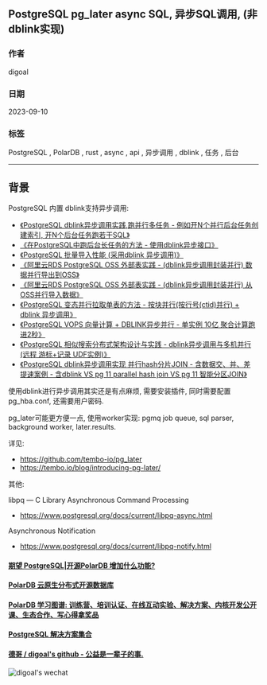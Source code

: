 ## PostgreSQL pg_later async SQL, 异步SQL调用, (非dblink实现)  
            
### 作者            
digoal            
            
### 日期            
2023-09-10            
            
### 标签            
PostgreSQL , PolarDB , rust , async , api , 异步调用 , dblink , 任务 , 后台         
            
----            
            
## 背景      
PostgreSQL 内置 dblink支持异步调用:  
- [《PostgreSQL dblink异步调用实践,跑并行多任务 - 例如开N个并行后台任务创建索引, 开N个后台任务跑若干SQL》](201809/20180903_01.md)    
- [《在PostgreSQL中跑后台长任务的方法 - 使用dblink异步接口》](201806/20180621_03.md)    
- [《PostgreSQL 批量导入性能 (采用dblink 异步调用)》](201804/20180427_03.md)    
- [《阿里云RDS PostgreSQL OSS 外部表实践 - (dblink异步调用封装并行) 数据并行导出到OSS》](201709/20170906_01.md)    
- [《阿里云RDS PostgreSQL OSS 外部表实践 - (dblink异步调用封装并行) 从OSS并行导入数据》](201804/20180427_01.md)    
- [《PostgreSQL 变态并行拉取单表的方法 - 按块并行(按行号(ctid)并行) + dblink 异步调用》](201804/20180410_03.md)    
- [《PostgreSQL VOPS 向量计算 + DBLINK异步并行 - 单实例 10亿 聚合计算跑进2秒》](201802/20180210_01.md)    
- [《PostgreSQL 相似搜索分布式架构设计与实践 - dblink异步调用与多机并行(远程 游标+记录 UDF实例)》](201802/20180205_03.md)    
- [《PostgreSQL dblink异步调用实现 并行hash分片JOIN - 含数据交、并、差 提速案例 - 含dblink VS pg 11 parallel hash join VS pg 11 智能分区JOIN》](201802/20180201_02.md)    
  
使用dblink进行异步调用其实还是有点麻烦, 需要安装插件, 同时需要配置pg_hba.conf, 还需要用户密码.  
  
pg_later可能更方便一点, 使用worker实现: pgmq job queue, sql parser, background worker, later.results.  
  
详见:   
- https://github.com/tembo-io/pg_later  
- https://tembo.io/blog/introducing-pg-later/  
  
其他:  
  
libpq — C Library Asynchronous Command Processing  
- https://www.postgresql.org/docs/current/libpq-async.html  
  
Asynchronous Notification  
- https://www.postgresql.org/docs/current/libpq-notify.html  
  
  
#### [期望 PostgreSQL|开源PolarDB 增加什么功能?](https://github.com/digoal/blog/issues/76 "269ac3d1c492e938c0191101c7238216")
  
  
#### [PolarDB 云原生分布式开源数据库](https://github.com/ApsaraDB "57258f76c37864c6e6d23383d05714ea")
  
  
#### [PolarDB 学习图谱: 训练营、培训认证、在线互动实验、解决方案、内核开发公开课、生态合作、写心得拿奖品](https://www.aliyun.com/database/openpolardb/activity "8642f60e04ed0c814bf9cb9677976bd4")
  
  
#### [PostgreSQL 解决方案集合](../201706/20170601_02.md "40cff096e9ed7122c512b35d8561d9c8")
  
  
#### [德哥 / digoal's github - 公益是一辈子的事.](https://github.com/digoal/blog/blob/master/README.md "22709685feb7cab07d30f30387f0a9ae")
  
  
![digoal's wechat](../pic/digoal_weixin.jpg "f7ad92eeba24523fd47a6e1a0e691b59")
  
